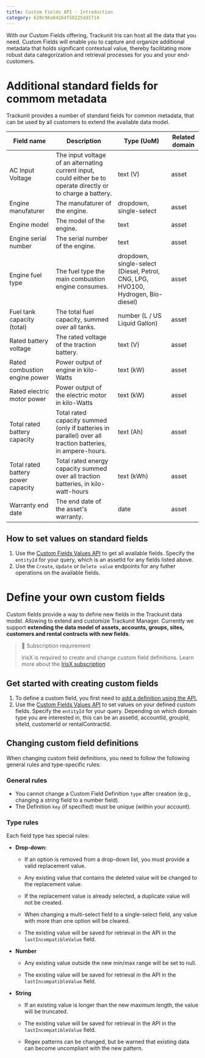 ```yaml
---
title: Custom Fields API - Introduction
category: 628c96a84164f50225dd1f14
---
```


With our Custom Fields offering, Trackunit Iris can host all the data that you need. Custom Fields will enable you to capture and organize additional metadata that holds significant contextual value, thereby facilitating more robust data categorization and retrieval processes for you and your end-customers.

# Additional standard fields for commom metadata
Trackunit provides a number of standard fields for common metadata, that can be used by all customers to extend the available data model.

| Field name | Description | Type (UoM) | Related domain |
| -------- | ------- |-------- | ------- |
| AC Input Voltage | The input voltage of an alternating current input, could either be to operate directly or to charge a battery. | text (V) | asset |
| Engine manufaturer | The manufaturer of the engine. | dropdown, single-select | asset |
| Engine model | The model of the engine. | text | asset |
| Engine serial number | The serial number of the engine. | text | asset |
| Engine fuel type | The fuel type the main combustion engine consumes. | dropdown, single-select (Diesel, Petrol, CNG, LPG, HVO100, Hydrogen, Bio-diesel) | asset |
| Fuel tank capacity (total) | The total fuel capacity, summed over all tanks. | number (L / US Liquid Gallon) | asset |
| Rated battery voltage | The rated voltage of the traction battery. | text (V) | asset |
| Rated combustion engine power | Power output of engine in kilo-Watts | text (kW) | asset |
| Rated electric motor power | Power output of the electric motor in kilo-Watts | text (kW) | asset |
| Total rated battery capacity | Total rated capacity summed (only if batteries in parallel) over all traction batteries, in ampere-hours. | text (Ah) | asset |
| Total rated battery power capacity | Total rated energy capacity summed over all traction batteries, in kilo-watt-hours  | text (kWh) | asset |
| Warranty end date | The end date of the asset's warranty. | date | asset |

## How to set values on standard fields

1. Use the [Custom Fields Values API](/reference/custom-fields-get-values) to get all available fields. Specify the `entityId` for your query, which is an assetId for any fields listed above.
2. Use the `Create`, `Update` or `Delete value` endpoints for any futher operations on the available fields.

# Define your own custom fields

Custom fields provide a way to define new fields in the Trackunit data model. Allowing to extend and customize Trackunit Manager. Currently we support **extending the data model of assets, accounts, groups, sites, customers and rental contracts with new fields**.

> 📘 Subscription requirement
> 
> IrisX is required to create and change custom field definitions. Learn more about the [IrisX subscription](https://developers.trackunit.com/docs/irisx-overview)


## Get started with creating custom fields

1. To define a custom field, you first need to [add a definition using the API.](/reference/custom-field-definitions)
2. Use the [Custom Fields Values API](/reference/custom-field-values) to set values on your defined custom fields. Specify the `entityId` for your query. Depending on which domain type you are interested in, this can be an assetId, accountId, groupId, siteId, customerId or rentalContractId.

## Changing custom field definitions

When changing custom field definitions, you need to follow the following general rules and type-specific rules:

### General rules
-   You cannot change a Custom Field Definition `type` after creation (e.g., changing a string field to a number field).
-   The Definition `key` (if specified) must be unique (within your account).

### Type rules
Each field type has special rules:

-   **Drop-down:**
    
	-   If an option is removed from a drop-down list, you must provide a valid replacement value.
	    
	-   Any existing value that contains the deleted value will be changed to the replacement value.
	    
	-   If the replacement value is already selected, a duplicate value will not be created.
	    
	-   When changing a multi-select field to a single-select field, any value with more than one option will be cleared.
	    
	-   The existing value will be saved for retrieval in the API in the `lastIncompatibleValue` field.
    
-   **Number**
    
	-   Any existing value outside the new min/max range will be set to null.
	    
	-   The existing value will be saved for retrieval in the API in the `lastIncompatibleValue` field.
    
-   **String**
    
	-   If an existing value is longer than the new maximum length, the value will be truncated.
	    
	-   The existing value will be saved for retrieval in the API in the `lastIncompatibleValue` field.

	- Regex patterns can be changed, but be warned that existing data can become uncompliant with the new pattern.
